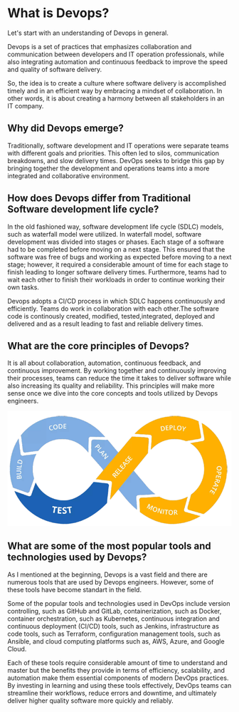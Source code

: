 # What is Devops?

Let's start with an understanding of Devops in general.

Devops is a set of practices that emphasizes collaboration and communication between developers and IT operation professionals, while also integrating automation and continuous feedback to improve the speed and quality of software delivery.

So, the idea is to create a culture where software delivery is accomplished timely and in an efficient way by embracing a mindset of collaboration. In other words, it is about creating a harmony between all stakeholders in an IT company.

## Why did Devops emerge?

Traditionally, software development and IT operations were separate teams with different goals and priorities. This often led to silos, communication breakdowns, and slow delivery times. DevOps seeks to bridge this gap by bringing together the development and operations teams into a more integrated and collaborative environment.

## How does Devops differ from Traditional Software development life cycle?

In the old fashioned way, software development life cycle (SDLC) models, such as waterfall model were utilized. In waterfall model, software development was divided into stages or phases. Each stage of a software had to be completed before moving on a next stage. This ensured that the software was free of bugs and working as expected before moving to a next stage; however, it required a considerable amount of time for each stage to finish leading to longer software delivery times. Furthermore, teams had to wait each other to finish their workloads in order to continue working their own tasks.

Devops adopts a CI/CD process in which SDLC happens continuously and efficiently. Teams do work in collaboration with each other.The software code is continously created, modified, tested,integrated, deployed and delivered and as a result leading to fast and reliable delivery times.

## What are the core principles of Devops?

It is all about collaboration, automation, continuous feedback, and continuous improvement. By working together and continuously improving their processes, teams can reduce the time it takes to deliver software while also increasing its quality and reliability.
This principles will make more sense once we dive into the core concepts and tools utilized by Devops engineers.

![sdlc](devops.png)

## What are some of the most popular tools and technologies used by Devops?

As I mentioned at the beginning, Devops is a vast field and there are numerous tools that are used by Devops engineers. However, some of these tools have become standart in the field.

Some of the popular tools and technologies used in DevOps include version controlling, such as GitHub and GitLab, containerization, such as Docker, container orchestration, such as Kubernetes, continuous integration and continuous deployment (CI/CD) tools, such as Jenkins, infrastructure as code tools, such as Terraform, configuration management tools, such as Ansible, and cloud computing platforms such as, AWS, Azure, and Google Cloud.

Each of these tools require considerable amount of time to understand and master but the benefits they provide in terms of efficiency, scalability, and automation make them essential components of modern DevOps practices. By investing in learning and using these tools effectively, DevOps teams can streamline their workflows, reduce errors and downtime, and ultimately deliver higher quality software more quickly and reliably.